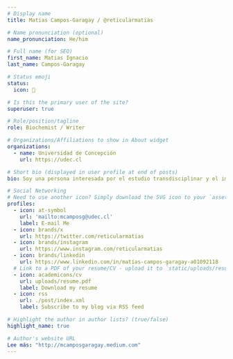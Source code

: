 ```yaml
---
# Display name
title: Matias Campos-Garagay / @reticularmatias 

# Name pronunciation (optional)
name_pronunciation: He/him

# Full name (for SEO)
first_name: Matias Ignacio
last_name: Campos-Garagay

# Status emoji
status:
  icon: 🌈

# Is this the primary user of the site?
superuser: true

# Role/position/tagline
role: Biochemist / Writer 

# Organizations/Affiliations to show in About widget
organizations:
  - name: Universidad de Concepción
    url: https://udec.cl

# Short bio (displayed in user profile at end of posts)
bio: Soy una persona interesada por el estudio transdisciplinar y el impacto que tienen las bio-narrativas en las políticas públicas. Mi poesía es principalmente confesional y tiene una gran influencia onírica. Actualmente me dedico al estudio de los probióticos en ecosistemas acuáticos y peces.

# Social Networking
# Need to use another icon? Simply download the SVG icon to your `assets/media/icons/` folder.
profiles:
  - icon: at-symbol
    url: 'mailto:mcamposg@udec.cl'
    label: E-mail Me
  - icon: brands/x
    url: https://twitter.com/reticularmatias
  - icon: brands/instagram
    url: https://www.instagram.com/reticularmatias
  - icon: brands/linkedin
    url: https://www.linkedin.com/in/matías-campos-garagay-a01092118
  # Link to a PDF of your resume/CV - upload it to `static/uploads/resume.pdf`
  - icon: academicons/cv
    url: uploads/resume.pdf
    label: Download my resume
  - icon: rss
    url: ./post/index.xml
    label: Subscribe to my blog via RSS feed

# Highlight the author in author lists? (true/false)
highlight_name: true

# Author's website URL
Lee más: "http://mcamposgaragay.medium.com"
---
```




